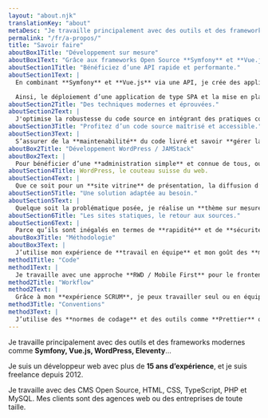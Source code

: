 ```yaml
---
layout: "about.njk"
translationKey: "about"
metaDesc: "Je travaille principalement avec des outils et des frameworks modernes comme Symfony, Vue.js, WordPress,  Eleventy... Je suis un développeur web avec plus de 15 ans d’expérience, et je suis freelance depuis 2012. Je travaille avec des CMS Open Source, HTML, CSS, TypeScript, PHP et MySQL. Mes clients sont des agences web ou des entreprises de toute taille."
permalink: "/fr/a-propos/"
title: "Savoir faire"
aboutBox1Title: "Développement sur mesure"
aboutBox1Text: "Grâce aux frameworks Open Source **Symfony** et **Vue.js**, je permets à mes clients la mise en place de solutions **performantes, maîtrisées et modernes**."
aboutSection1Title: "Bénéficiez d’une API rapide et performante."
aboutSection1Text: |
  En combinant **Symfony** et **Vue.js** via une API, je crée des applications dynamiques qui communiquent efficacement. Que ce soit pour des interfaces web, des applications mobiles ou une intégration avec des APIs tierces, cette approche offre une flexibilité optimale.

  Ainsi, le déploiement d’une application de type SPA et la mise en place de composants réutilisables devient simple et rapide. Vous bénéficiez ainsi d'une **expérience utilisateur fluide** et d'une **gestion de projet** plus efficace.
aboutSection2Title: "Des techniques modernes et éprouvées."
aboutSection2Text: |
  J'optimise la robustesse du code source en intégrant des pratiques comme la mise en place de **tests unitaires** et l'utilisation de **TypeScript**. Cette approche assure un déploiement sans souci, minimisant les effets de bord et les régressions. Votre projet bénéficie ainsi d'une **base solide** qui favorise la **tranquillité d'esprit** lors des phases de recettage et des mises en production.
aboutSection3Title: "Profitez d’un code source maîtrisé et accessible."
aboutSection3Text: |
  S’assurer de la **maintenabilité** du code livré et savoir **gérer la dette technique** sont des problématiques cruciales. C’est pourquoi j’opte pour des systèmes **Open Source** qui offrent une meilleure durée de vie, soutenue par une base solide de contributions communautaires et des mises à jour **fréquentes et vérifiées**. Ainsi, le déploiement de votre code applicatif s'accompagne d'une assurance de durabilité.
aboutBox2Title: "Développement WordPress / JAMStack"
aboutBox2Text: |
  Pour bénéficier d’une **administration simple** et connue de tous, ou pour des projets nécessitants un **maximum de vitesse** d’exécution, j’utilise **WordPress** et la **JAMStack**.
aboutSection4Title: WordPress, le couteau suisse du web.
aboutSection4Text: |
  Que ce soit pour un **site vitrine** de présentation, la diffusion d’actualités via **un blog**, ou un système de **réservation en ligne**, la réputation de WordPress n’est plus à faire. Grâce à son **interface d’administration simple**, vous serez à même de prendre en main votre site internet en toute autonomie.
aboutSection5Title: "Une solution adaptée au besoin."
aboutSection5Text: |
  Quelque soit la problématique posée, je réalise un **thème sur mesure** qui répond au plus près au besoin exprimé. La mise à jour du site s’en retrouve facilitée, car cette indépendance technique permet de suivre au mieux les nouvelles versions du cœur de WordPress et des plugins utilisés.
aboutSection6Title: "Les sites statiques, le retour aux sources."
aboutSection6Text: |
  Parce qu’ils sont inégalés en termes de **rapidité** et de **sécurité**, j’utilise des **générateurs de sites statiques** pour proposer des solutions qui peuvent être déployées rapidement, tout en bénéficiant d’une souplesse de mise à jour et de maintenabilité. Grâce à **Eleventy**, il est possible de mettre en ligne, de manière fluide et à faible coût, un site internet rapide, flexible et extrêmement léger.
aboutBox3Title: "Méthodologie"
aboutBox3Text: |
  J’utilise mon expérience de **travail en équipe** et mon goût des **méthodes de productivité** efficaces pour déployer un code robuste, souple à prendre en main, et maintenable.
method1Title: "Code"
method1Text: |
  Je travaille avec une approche **RWD / Mobile First** pour le frontend. J’assure la solidité de mon code grâce aux **tests unitaires**. En équipe, j'aide aux PR et à la **revue de code**.
method2Title: "Workflow"
method2Text: |
  Grâce à mon **expérience SCRUM**, je peux travailler seul ou en équipe. Je peux aussi mettre en place un flux de travail en **Intégration Continue** qui aide à prévenir des régressions.
method3Title: "Conventions"
method3Text: |
  J’utilise des **normes de codage** et des outils comme **Prettier** ou **PHPCS** afin de livrer du code répondant aux standards et avec un haut taux de **maintenabilité**.
---
```

Je travaille principalement avec des outils et des frameworks modernes comme **Symfony, Vue.js, WordPress, Eleventy**...

Je suis un développeur web avec plus de **15 ans d’expérience**, et je suis freelance depuis 2012.

Je travaille avec des CMS Open Source, HTML, CSS, TypeScript, PHP et MySQL. Mes clients sont des agences web ou des entreprises de toute taille.
